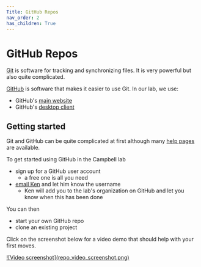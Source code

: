 ```yaml
---
Title: GitHub Repos
nav_order: 2
has_children: True
---
```


# GitHub Repos

[Git](https://en.wikipedia.org/wiki/Git) is software for tracking and synchronizing files. It is very powerful but also quite complicated.

[GitHub](https://en.wikipedia.org/wiki/GitHub) is software that makes it easier to use Git. In our lab, we use:
+ GitHub's [main website](https://www.github.com)
+ GitHub's [desktop client](https://desktop.github.com/)

## Getting started

Git and GitHub can be quite complicated at first although many [help pages](https://help.github.com/en/github/getting-started-with-github) are available.

To get started using GitHub in the Campbell lab
+ sign up for a GitHub user account
  + a free one is all you need
+ [email Ken](mailto:k.s.campbell@uky.edu) and let him know the username
  + Ken will add you to the lab's organization on GitHub and let you know when this has been done

You can then
+ start your own GitHub repo
+ clone an existing project

Click on the screenshot below for a video demo that should help with your first moves.

<a href="https://drive.google.com/file/d/1twSQsfhpSH-Smuw69CDwoMWAVyKbIUW5/view?usp=sharing">
![Video screenshot](repo_video_screenshot.png)</a>
